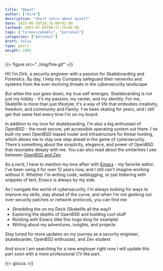 ```yaml
---
title: "About"
author: ["Dirk"]
description: "Short intro about myself"
date: 2025-06-28T16:16:00+02:00
lastmod: 2025-07-04T08:57:25+02:00
tags: ["forensicwheels", "personal"]
categories: ["personal"]
draft: false
type: posts
weight: 1001
---
```


{{< figure src="../img/fine.gif" >}}

Hi! I'm Dirk, a security engineer with a passion for Skateboarding and
Forensics. By day, I help my Company safeguard their networks
and systems from the ever-evolving threats in the cybersecurity
landscape.

But when the sun goes down, my true self emerges. Skateboarding is not
just my hobby - it's my passion, my center, and my identity. For me,
Skatelife is more than just lifestyle; it's a way of life that
embodies creativity, freedom, and community and Family. I've been
skating for years, and I still get that same feel every time
I'm on my board.

In addition to my love for skateboarding, I'm also a big enthusiast of
OpenBSD - the most secure, yet accessible operating system out there.
I've built my own OpenBSD-based router and infrastructure for threat
hunting, which allows me to stay one step ahead in the game of
cybersecurity. There's something about the simplicity, elegance, and
power of OpenBSD that resonates deeply with me. You can also read about
the smilarities I see between [OpenBSD and Zen](~/../openbsdzen)

As a nerd, I have to mention my love affair with [Emacs](https://www.gnu.org/software/emacs/) - my favorite editor.
I've been using it for over 12 years now, and I still can't imagine working
without it. Whether I'm writing code, weblogging, or just tinkering with
snippets of text, Emacs is always by my side.

As I navigate the world of cybersecurity, I'm always looking for ways to
improve my skills, stay ahead of the curve, and when I'm not geeking out
over security patches or network protocols, you can find me:

-   Shredding the on my Deck (Skatelife all the way!)
-   Exploring the depths of OpenBSD and building cool stuff
-   Rocking with Emacs (like this hugo blog for example)
-   Writing about my adventures, insights, and projects

Stay tuned for more updates on my journey as a security engineer,
skateboarder, OpenBSD enthusiast, and Zen student

And since I am searching for a new employer right now I will update this part
soon with a more professional CV like part.

{{< giscus >}}

